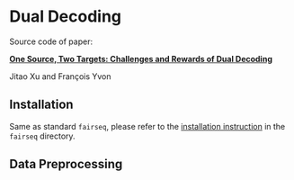 # Dual Decoding

Source code of paper:

[**One Source, Two Targets: Challenges and Rewards of Dual Decoding**](https://arxiv.org/abs/2109.10197)

Jitao Xu and François Yvon

## Installation

Same as standard `fairseq`, please refer to the [installation instruction](https://github.com/jitao-xu/dual-decoding/tree/main/fairseq#requirements-and-installation) in the `fairseq` directory.

## Data Preprocessing
